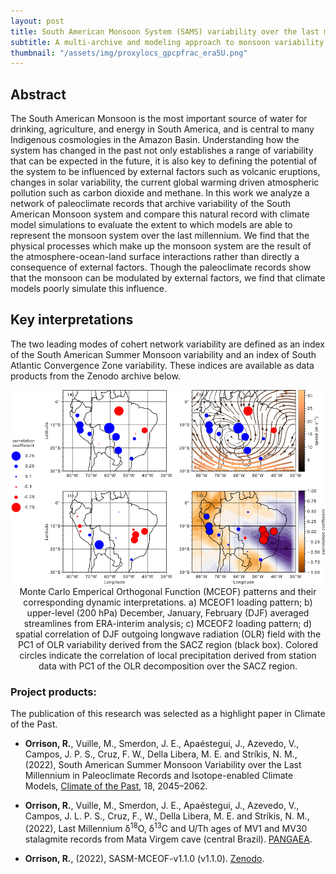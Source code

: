 ```yaml
---
layout: post
title: South American Monsoon System (SAMS) variability over the last millennium
subtitle: A multi-archive and modeling approach to monsoon variability. This project became Chapter II of my doctoral dissertation.
thumbnail: "/assets/img/proxylocs_gpcpfrac_era5U.png"
---
```


## Abstract 
The South American Monsoon is the most important source of water for drinking, agriculture, and energy in South America, and is central to many Indigenous cosmologies in the Amazon Basin. Understanding how the system has changed in the past not only establishes a range of variability that can be expected in the future, it is also key to defining the potential of the system to be influenced by external factors such as volcanic eruptions, changes in solar variability, the current global warming driven atmospheric pollution such as carbon dioxide and methane. In this work we analyze a network of paleoclimate records that archive variability of the South American Monsoon system and compare this natural record with climate model simulations to evaluate the extent to which models are able to represent the monsoon system over the last millennium. We find that the physical processes which make up the monsoon system are the result of the atmosphere-ocean-land surface interactions rather than directly a consequence of external factors. Though the paleoclimate records show that the monsoon can be modulated by external factors, we find that climate models poorly simulate this influence.

## Key interpretations
The two leading modes of cohert network variability are defined as an index of the South American Summer Monsoon variability and an index of South Atlantic Convergence Zone variability. These indices are available as data products from the Zenodo archive below.

<div align="center">
  <img src='/assets/img/mceofint_1_2_Sept21.png' width='600'>
   <figcaption>Monte Carlo Emperical Orthogonal Function (MCEOF) patterns and their corresponding dynamic interpretations. a) MCEOF1 loading pattern; b) upper-level (200 hPa) December, January, February (DJF) averaged streamlines from ERA-interim analysis; c) MCEOF2 loading pattern; d) spatial correlation of DJF outgoing longwave radiation (OLR) field with the PC1 of OLR variability derived from the SACZ region (black box). Colored circles indicate the correlation of local precipitation derived from station data with PC1 of the OLR decomposition over the SACZ region.</figcaption>
</div>

### Project products:
The publication of this research was selected as a highlight paper in Climate of the Past.

- **Orrison, R.**, Vuille, M., Smerdon, J. E., Apaéstegui, J., Azevedo, V., Campos, J. P. S., Cruz, F. W., Della Libera, M. E. and Strı́kis, N. M., (2022), South American Summer Monsoon Variability over the Last Millennium in Paleoclimate Records and Isotope-enabled Climate Models, <a href="https://cp.copernicus.org/articles/18/2045/2022/" target="_blank">Climate of the Past</a>, 18, 2045–2062.

- **Orrison, R.**, Vuille, M., Smerdon, J. E., Apaéstegui, J., Azevedo, V., Campos, J. L. P. S., Cruz, F., W., Della Libera, M. E. and Strı́kis, N. M., (2022), Last Millennium &delta;<sup>18</sup>O, &delta;<sup>13</sup>C and U/Th ages of MV1 and MV30 stalagmite records from Mata Virgem cave (central Brazil). <a href="https://doi.pangaea.de/10.1594/PANGAEA.948181" target="_blank">PANGAEA</a>.

- **Orrison, R.**, (2022), SASM-MCEOF-v1.1.0 (v1.1.0). <a href="https://doi.org/10.5281/zenodo.6949234" target="_blank">Zenodo</a>.
